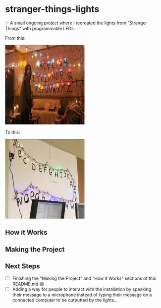# stranger-things-lights
✨ A small ongoing project where I recreated the lights from "Stranger Things" with programmable LEDs.

From this:

<img src="https://raw.githubusercontent.com/simcard0000/stranger-things-lights/master/imagesforREADME/strangerthingslightsfromshow.jpg" width="256" height="256" title="The show!"> 

To this:

<img src="https://raw.githubusercontent.com/simcard0000/stranger-things-lights/master/imagesforREADME/myversionofthelights.png" width="256" height="256" title="The show!">

## How it Works

## Making the Project

## Next Steps
- [ ] Finishing the "Making the Project" and "How it Works" sections of this README.md 😅
- [ ] Adding a way for people to interact with the installation by speaking their message to a microphone instead of typing their message on a connected computer to be outputted by the lights...
